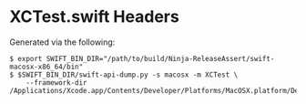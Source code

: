 # XCTest.swift Headers

Generated via the following:

```
$ export SWIFT_BIN_DIR="/path/to/build/Ninja-ReleaseAssert/swift-macosx-x86_64/bin"
$ $SWIFT_BIN_DIR/swift-api-dump.py -s macosx -m XCTest \
    --framework-dir /Applications/Xcode.app/Contents/Developer/Platforms/MacOSX.platform/Developer/Library/Frameworks/
```
